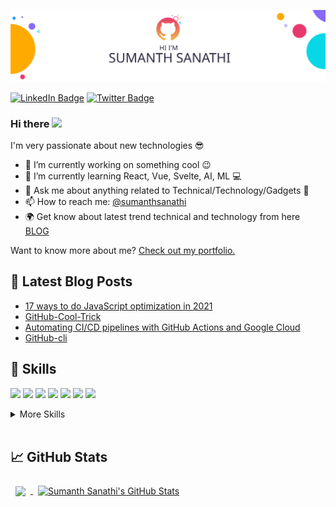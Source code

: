 ![](./assets/profile_banner.svg)

[![LinkedIn Badge](https://img.shields.io/badge/LinkedIn-Profile-informational?style=flat&logo=linkedin&logoColor=white&color=0D76A8)](https://www.linkedin.com/in/c4tbt/)
[![Twitter Badge](https://img.shields.io/badge/Twitter-Profile-informational?style=flat&logo=twitter&logoColor=white&color=1CA2F1)](https://twitter.com/SumanthC4T)


### Hi there <a href="https://www.gautamkrishnar.com/"><img src="https://media.giphy.com/media/hvRJCLFzcasrR4ia7z/giphy.gif" width="25px"></a>

I'm very passionate about new technologies 😎

- 🔭 I’m currently working on something cool 😉
- 🌱 I’m currently learning React, Vue, Svelte, AI, ML 💻
- 💬 Ask me about anything related to Technical/Technology/Gadgets 📱
- 📫 How to reach me: [@sumanthsanathi](https://twitter.com/sumanthc4t)
- 🌍 Get know about latest trend technical and technology from here [BLOG](https://c4tbrilliantthoughts.com/blog)

Want to know more about me? [Check out my portfolio.](https://c4tbrilliantthoughts.github.io/resume/)



## 📕 Latest Blog Posts

- [17 ways to do JavaScript optimization in 2021](https://c4tbt.hashnode.dev/17-ways-to-do-javascript-optimization-in-2021)
- [GitHub-Cool-Trick](https://https://www.c4tbrilliantthoughts.com/post/github-cool-trick)
- [Automating CI/CD pipelines with GitHub Actions and Google Cloud](https://www.c4tbrilliantthoughts.com/post/automating-ci-cd-pipelines-with-github-actions-and-google-cloud)
- [GitHub-cli](https://www.c4tbrilliantthoughts.com/post/github-cli)


## 💼 Skills

![](https://img.shields.io/badge/Code-React-informational?style=flat&logo=react&logoColor=white&color=f3b745)
![](https://img.shields.io/badge/Code-Angular-informational?style=flat&logo=angular&logoColor=white&color=f3b745)
![](https://img.shields.io/badge/Code-Ionic-informational?style=flat&logo=ionic&logoColor=white&color=f3b745)
![](https://img.shields.io/badge/Code-JavaScript-informational?style=flat&logo=JavaScript&logoColor=white&color=f3b745)
![](https://img.shields.io/badge/Code-TypeScript-informational?style=flat&logo=TypeScript&logoColor=white&color=f3b745)
![](https://img.shields.io/badge/Code-Java-informational?style=flat&logo=Java&logoColor=white&color=f3b745)
![](https://img.shields.io/badge/Code-MongoDB-informational?style=flat&logo=MongoDB&logoColor=white&color=f3b745)


<details>
<summary>More Skills</summary>
<br>

![](https://img.shields.io/badge/UI/UX-Web/Product/Mobile-informational?style=flat&logoColor=white&color=f3b745)
![](https://img.shields.io/badge/Style-CSS-informational?style=flat&logo=css3&logoColor=white&color=f3b745)
![](https://img.shields.io/badge/Style-Sass-informational?style=flat&logo=Sass&logoColor=white&color=f3b745)


<br>

![](https://img.shields.io/badge/Test-Jasmine-informational?style=flat&logo=Jasmine&logoColor=white&color=f3b745)
![](https://img.shields.io/badge/Test-Jest-informational?style=flat&logo=jest&logoColor=white&color=f3b745)
![](https://img.shields.io/badge/Test-Mocha-informational?style=flat&logo=Mocha&logoColor=white&color=f3b745)
![](https://img.shields.io/badge/Test-Cypress-informational?style=flat&logo=Cypress&logoColor=white&color=f3b745)
![](https://img.shields.io/badge/Test-Cypress-informational?style=flat&logo=Cypress&logoColor=white&color=f3b745)

<br>

![](https://img.shields.io/badge/Tools-Docker-informational?style=flat&logo=docker&logoColor=white&color=f3b745)
![](https://img.shields.io/badge/Tools-NGINX-informational?style=flat&logo=nginx&logoColor=white&color=f3b745)
![](https://img.shields.io/badge/Tools-Netlify-informational?style=flat&logo=netlify&logoColor=white&color=f3b745)
![](https://img.shields.io/badge/Tools-Jenkins-informational?style=flat&logo=jenkins&logoColor=white&color=f3b745)
![](https://img.shields.io/badge/Tools-SonarQube-informational?style=flat&logo=SonarQube&logoColor=white&color=f3b745)
![](https://img.shields.io/badge/Tools-Actions-informational?style=flat&logo=github-actions&logoColor=white&color=f3b745)
![](https://img.shields.io/badge/Tools-NPM-informational?style=flat&logo=npm&logoColor=white&color=f3b745)
![](https://img.shields.io/badge/Tools-Postman-informational?style=flat&logo=Postman&logoColor=white&color=f3b745)
![](https://img.shields.io/badge/Tools-Photoshop-informational?style=flat&logo=Adobe-Photoshop&logoColor=white&color=f3b745)
![](https://img.shields.io/badge/Tools-Illustrator-informational?style=flat&logo=Adobe-Illustrator&logoColor=white&color=f3b745)
![](https://img.shields.io/badge/Tools-AdobeXD-informational?style=flat&logo=Adobe-XD&logoColor=white&color=f3b745)
![](https://img.shields.io/badge/Tools-GitHub-informational?style=flat&logo=GitHub&logoColor=white&color=f3b745)
![](https://img.shields.io/badge/Tools-AzureDevOps-informational?style=flat&logo=AzureDevOps&logoColor=white&color=f3b745)
![](https://img.shields.io/badge/Tools-Jira-informational?style=flat&logo=Jira-Software&logoColor=white&color=f3b745)


</details>

<br>



## 📈 GitHub Stats

<a href="https://github.com/c4tbrilliantthoughts">
  <img align="center" style="margin:0.5rem" src="https://github-readme-stats.vercel.app/api/top-langs/?username=c4tbrilliantthoughts&hide=html,css&title_color=f3b745&text_color=fff&icon_color=f3b745&bg_color=14171A" />
</a>

<a href="https://github.com/c4tbrilliantthoughts">
  <img align="center" style="margin:0.5rem" src="https://github-readme-stats.vercel.app/api?username=c4tbrilliantthoughts&show_icons=true&line_height=27&count_private=true&title_color=f3b745&text_color=fff&icon_color=fff&bg_color=14171A" alt="Sumanth Sanathi's GitHub Stats" />
</a>
